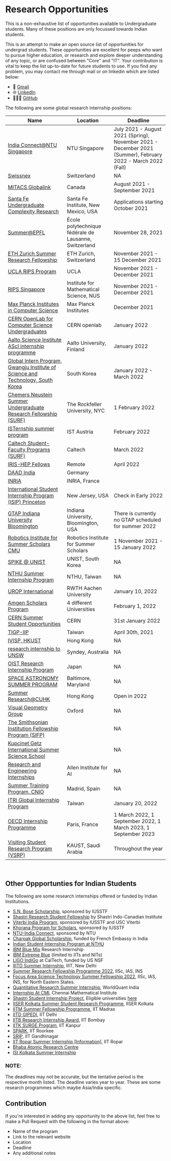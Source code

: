 # Research Opportunities

This is a non-exhaustive list of opportunities available to Undergraduate students. Many of these positions are only focussed towards Indian students.

This is an attempt to make an open source list of opportunities for undergrad students. These opportunities are excellent for peeps who want to pursue higher education, or research and explore deeper understanding of any topic, or are confused between "Core" and "IT". Your contribution is vital to keep the list up-to-date for future students to use. If you find any problem, you may contact me through mail or on linkedin which are listed below: 

- 📨 [Gmail](mailto:contact.piyushharsh@gmail.com)
- 🌐 [LinkedIn](https://www.linkedin.com/in/piyush-harsh/)
- 👨🏻‍💻 [GitHub](https://github.com/piyush-harsh-15)

The following are some global research internship positions:

| Name | Location | Deadline |
|------|----------|----------|
|[India Connect@NTU Singapore](https://www.ntu.edu.sg/education/student-exchanges/india-connect@ntu) | NTU Singapore | July 2021 - August 2021 (Spring), November 2021 - December 2021 (Summer), February 2022 - March 2022 (Fall) | 
|[Swissnex](https://swissnex.org/india/thinkswiss/) | Switzerland | NA | 
|[MITACS Globalink](https://www.mitacs.ca/en/programs/globalink/globalink-research-internship) | Canada | August 2021 - September 2021 |
|[Santa Fe Undergraduate Complexity Research](https://www.santafe.edu/engage/learn/programs/undergraduate-complexity-research) | Santa Fe Institute, New Mexico, USA | Applications starting October 2021 | 
|[Summer@EPFL](https://summer.epfl.ch/apply.html) | École polytechnique fédérale de Lausanne, Switzerland | November 28, 2021 | 
|[ETH Zurich Summer Research Fellowship](https://inf.ethz.ch/studies/summer-research-fellowship/) | ETH Zurich, Switzerland | November 2021 - 15 December 2021 |
|[UCLA RIPS Program](http://www.ipam.ucla.edu/programs/student-research-programs/research-in-industrial-projects-for-students-rips-2021/) | UCLA | November 2021 - December 2021 | 
|[RIPS Singapore](https://ims.nus.edu.sg/events/rips2022/) | Institute for Mathematical Science, NUS | November 2021 - December 2021 | 
|[Max Planck Institutes in Computer Science](https://www.mpg.de/institutes) | Max Planck Institutes | December 2021 |
|[CERN OpenLab for Computer Science Undergraduates](https://openlab.cern/education) | CERN openlab | January 2022 |
|[Aalto Science Institute AScI internship programme](https://www.aalto.fi/en/aalto-science-institute/aalto-science-institute-asci-internship-programme) | Aalto University, Finland | January 2022 | 
|[Global Intern Program, Gwangju Institute of Science and Technology, South Korea](https://www.gist.ac.kr/en/html/sub07/0702.html) | South Korea | January 2022 - March 2022 | 
|[Chemers Neustein  Summer Undergraduate Research Fellowship (SURF)](https://www.rockefeller.edu/education-and-training/surf/) | The Rockfeller University, NYC | 1 February 2022 | 
|[ISTernship summer program](https://phd.pages.ist.ac.at/isternship/) | IST Austria | February 2022 | 
|[Caltech Student-Faculty Programs (SURF)](https://sfp.caltech.edu/programs/surf/application_information) | Caltech | March 2022 | 
|[IRIS-HEP Fellows](https://iris-hep.org/fellows.html) | Remote | April 2022 | 
|[DAAD India](https://www.daad.in/en/study-research-in-germany/studying-in-germany/internships-and-short-term-programmes/) | Germany | 
|[INRIA](https://www.inria.fr/en/do-internship) | INRIA, France | | 
|[International Student Internship Program (ISIP) Princeton](https://international.princeton.edu/international-students-and-scholars/International-Student-Internship-Program)| New Jersey, USA | Check in Early 2022 | 
|[GTAP Indiana University Bloomington](https://luddy.indiana.edu/research/student-research/fellowship.html)| Indiana University, Bloomington, USA | There is currently no GTAP scheduled for summer 2022 |
|[Robotics Institute for Summer Scholars CMU](https://riss.ri.cmu.edu/) | Robotics Institute for Summer Scholars | 1 November 2021 - 15 January 2022| 
|[SPIKE @ UNIST](http://spike.unist.ac.kr/main/main.php) | UNIST, South Korea | NA | 
|[NTHU Summer Internship Program](https://eng-en.site.nthu.edu.tw/p/412-1060-3215.php) | NTHU, Taiwan | NA |
|[UROP International](https://www.rwth-aachen.de/cms/root/Forschung/Angebote-fuer-Forschende/Angebote-fuer-Studierende/UROP/UROP-INternational/~wnr/Informationen-fuer-Studierende/?lidx=1) | RWTH Aachen University | January 10, 2022 | |
|[Amgen Scholars Program](http://amgenscholars.com/asia-program/) | 4 different Universities | February 1, 2022 |
|[CERN Summer Student Opportunities](https://careers.cern/summer) | CERN | 31st January 2022 | 
|[TIGP-IIP](https://tigpsip.apps.sinica.edu.tw/index.php) | Taiwan | April 30th, 2021 | 
|[IVISP, HKUST](https://pg.ust.hk/prospective-students/programs/short-term-study/international-visiting-internship-student-program) | Hong Kong | NA |
|[research internship to UNSW](https://www.unsw.edu.au/engineering/civil-engineering/study-with-us/international-exchange/research-internship-to-unsw-for-international-students) | Syndey, Australia | NA | 
|[OIST Research Internship Program](https://groups.oist.jp/grad/research-interns) | Japan | NA | 
|[SPACE ASTRONOMY SUMMER PROGRAM](https://www.stsci.edu/opportunities/space-astronomy-summer-program) |Baltimore, Maryland | NA | 
|[Summer Research@CUHK](https://www.summer.cuhk.edu.hk/surp/) | Hong Kong | Open in 2022 | 
|[Visual Geometry Group](https://www.robots.ox.ac.uk/~vgg/) | Oxford | NA | 
|[The Smithsonian Institution Fellowship Program (SIFP)](https://www.smithsonianofi.com/fellowship-opportunities/smithsonian-institution-fellowship-program/) |  | NA | 
|[Kupcinet Getz International Summer Science School](https://www.weizmann.ac.il/feinberg/admissions/kupcinet-getz-international-summer-school/about-program-0) |  | NA | 
|[Research and Engineering Internships](https://allenai.org/internships) | Allen Institute for AI | NA |
|[Summer Training Program, CNIO](https://www.cnio.es/en/education-and-career-development/career-development-programmes/undergraduate-students/) | Madrid, Spain | NA | 
|[ITRI Global Internship Program](https://www.itri.org.tw/english/ListStyle.aspx?DisplayStyle=05&SiteID=1&MmmID=617731531432246346) | Taiwan | January 20, 2022 | 
|[OECD Internship Programme](https://www.oecd.org/careers/internship-programme/) | Paris, France | 1 March 2022, 1 September 2022, 1 March 2023, 1 September 2023 | 
|[Visiting Student Research Program (VSRP)](https://vsrp.kaust.edu.sa/) | KAUST, Saudi Arabia | Throughout the year | 
<br>

## Other Oppportunties for Indian Students
The following are some research internships offered or funded by Indian Institutions. 

- [S.N. Bose Scholarship](https://www.iusstf.org/program/sn-bose-scholars-program), sponsored by IUSSTF
- [Shastri Research Student Fellowship](https://www.shastriinstitute.org/shastri-research-student-fellowship) by Shastri Indo-Canadian Institute
- [Viterbi India Program](https://www.iusstf.org/program/iusstf-viterbi-program), sponsored by IUSSTF and USC Viterbi
- [Khorana Program for Scholars](https://www.iusstf.org/program/khorana-program-for-scholars), sponsored by IUSSTF
- [NTU-India Connect](http://global.ntu.edu.sg/GMP/ic/Pages/default.aspx), sponsored by NTU
- [Charpak Global Scholarship](https://www.inde.campusfrance.org/charpak-lab-scholarship), funded by French Embassy in India
- [Indian Student Internship Program at NTHU](http://oga.nthu.edu.tw/news.php?id=233&lang=en)
- [IBM Blue Mix](https://researcher.watson.ibm.com/researcher/view_group_subpage.php?id=8101) Research Internship
- [IBM Extreme Blue](http://www-07.ibm.com/employment/in/students/extreme-blue/index.html) (limited to IITs and NITs)
- [LIGO IndiGo](http://jobs.gw-indigo.org/tiki-index.php?page=LIGO-IndIGO+Summer+Students+Program) at CalTech, funded by US NSF
- [IIITD Summer Internship](https://www.iiitd.ac.in/placement/internships), IIIT, New Delhi
- [Summer Research Fellowship Programme 2022](https://webjapps.ias.ac.in/fellowship2022/), IISc, IAS, INS
- [Focus Area Science Technology Summer Fellowship 2022](https://webjapps.ias.ac.in/fastsf2022/), IISc, IAS, INS, for North Eastern States. 
- [Quantitative Research Summer Internship](https://websim.worldquantchallenge.com/en/cms/wqc/summerprograms/india/), WorldQuant India
- [Internship At CMI](https://www.cmi.ac.in/admissions/internships.php), Chennai Mathematical Institute
- [Shastri Student Internship Project](https://www.shastriinstitute.org/Shastri_Student_Internship_Project), Eligible universities [here](https://www.shastriinstitute.org/member-council)
- [IISER Kolkata Summer Student Research Programme](https://www.iiserkol.ac.in/~summer.research/), IISER Kolkata
- [IITM Summer Fellowship Programme](https://sfp.iitm.ac.in), IIT Madras
- [IITD GIPEDI](https://web.iitd.ac.in/~subrat/SummerInternshipRules.htm), IIT Delhi
- [IITB Research Internship Award](http://www.iitb.ac.in/en/education/research-internship), IIT Bombay
- [IITK SURGE Program](http://surge.iitk.ac.in/about.html), IIT Kanpur
- [SPARK](http://spark.iitr.ac.in/), IIT Roorkee
- [SRIP](https://srip.iitgn.ac.in/info/), IIT Gandhinagar
- [IIT Ropar Summer Internship](https://onlineportal.iitrpr.ac.in/sia-21)[ [Information]](https://www.iitrpr.ac.in/sites/default/files/Advertisement%20for%20Summer%20Internship%202021.pdf), IIT Ropar
- [Bhaba Atomic Research Centre](http://www.barc.gov.in/student/)
- [ISI Kolkata Summer Internship](https://www.isical.ac.in/~rcbose/internship/index.html)

### NOTE: 
The deadlines may not be accurate, but the tentative period is the respective month listed. The deadline varies year to year. These are some research programmes which maybe Asia/India specific. 

## Contribution
If you're interested in adding any opportunity to the above list, feel free to make a Pull Request with the following in the format above:
- Name of the program
- Link to the relevant website
- Location
- Deadline
- Any additional notes
